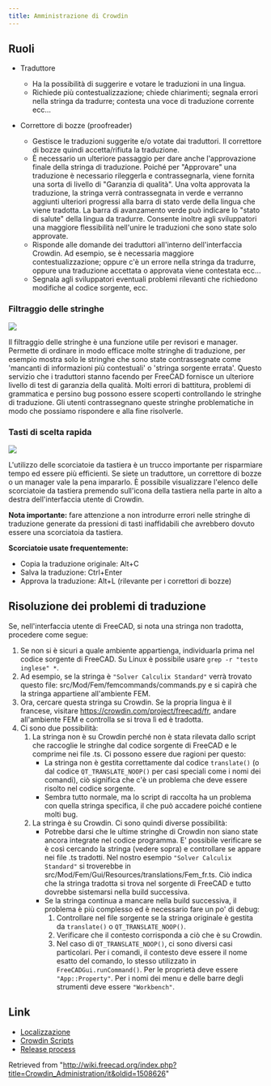 ```yaml
---
title: Amministrazione di Crowdin
---
```

## Ruoli

* Traduttore
  + Ha la possibilità di suggerire e votare le traduzioni in una lingua.
  + Richiede più contestualizzazione; chiede chiarimenti; segnala errori nella stringa da tradurre; contesta una voce di traduzione corrente ecc...

* Correttore di bozze (proofreader)
  + Gestisce le traduzioni suggerite e/o votate dai traduttori. Il correttore di bozze quindi accetta/rifiuta la traduzione.
  + È necessario un ulteriore passaggio per dare anche l'approvazione finale della stringa di traduzione. Poiché per "Approvare" una traduzione è necessario rileggerla e contrassegnarla, viene fornita una sorta di livello di "Garanzia di qualità". Una volta approvata la traduzione, la stringa verrà contrassegnata in verde e verranno aggiunti ulteriori progressi alla barra di stato verde della lingua che viene tradotta. La barra di avanzamento verde può indicare lo "stato di salute" della lingua da tradurre. Consente inoltre agli sviluppatori una maggiore flessibilità nell'unire le traduzioni che sono state solo approvate.
  + Risponde alle domande dei traduttori all'interno dell'interfaccia Crowdin. Ad esempio, se è necessaria maggiore contestualizzazione; oppure c'è un errore nella stringa da tradurre, oppure una traduzione accettata o approvata viene contestata ecc...
  + Segnala agli sviluppatori eventuali problemi rilevanti che richiedono modifiche al codice sorgente, ecc.

### Filtraggio delle stringhe

![](/images/Crowdin_Filter_Strings.png)

Il filtraggio delle stringhe è una funzione utile per revisori e manager. Permette di ordinare in modo efficace molte stringhe di traduzione, per esempio mostra solo le stringhe che sono state contrassegnate come 'mancanti di informazioni più contestuali' o 'stringa sorgente errata'. Questo servizio che i traduttori stanno facendo per FreeCAD fornisce un ulteriore livello di test di garanzia della qualità. Molti errori di battitura, problemi di grammatica e persino bug possono essere scoperti controllando le stringhe di traduzione. Gli utenti contrassegnano queste stringhe problematiche in modo che possiamo rispondere e alla fine risolverle.

### Tasti di scelta rapida

![](/images/Crowdin_keyboard_shortcuts.png)

L'utilizzo delle scorciatoie da tastiera è un trucco importante per risparmiare tempo ed essere più efficienti. Se siete un traduttore, un correttore di bozze o un manager vale la pena impararlo. È possibile visualizzare l'elenco delle scorciatoie da tastiera premendo sull'icona della tastiera nella parte in alto a destra dell'interfaccia utente di Crowdin.

**Nota importante:** fare attenzione a non introdurre errori nelle stringhe di traduzione generate da pressioni di tasti inaffidabili che avrebbero dovuto essere una scorciatoia da tastiera.

**Scorciatoie usate frequentemente:**

* Copia la traduzione originale: Alt+C
* Salva la traduzione: Ctrl+Enter
* Approva la traduzione: Alt+L (rilevante per i correttori di bozze)

## Risoluzione dei problemi di traduzione

Se, nell'interfaccia utente di FreeCAD, si nota una stringa non tradotta, procedere come segue:

1. Se non si è sicuri a quale ambiente appartienga, individuarla prima nel codice sorgente di FreeCAD. Su Linux è possibile usare `grep -r "testo inglese" *`.
2. Ad esempio, se la stringa è `"Solver Calculix Standard"` verrà trovato questo file: src/Mod/Fem/femcommands/commands.py e si capirà che la stringa appartiene all'ambiente FEM.
3. Ora, cercare questa stringa su Crowdin. Se la propria lingua è il francese, visitare <https://crowdin.com/project/freecad/fr>, andare all'ambiente FEM e controlla se si trova lì ed è tradotta.
4. Ci sono due possibilità:
   1. La stringa non è su Crowdin perché non è stata rilevata dallo script che raccoglie le stringhe dal codice sorgente di FreeCAD e le comprime nei file .ts. Ci possono essere due ragioni per questo:
      * La stringa non è gestita correttamente dal codice `translate()` (o dal codice `QT_TRANSLATE_NOOP()` per casi speciali come i nomi dei comandi), ciò significa che c'è un problema che deve essere risolto nel codice sorgente.
      * Sembra tutto normale, ma lo script di raccolta ha un problema con quella stringa specifica, il che può accadere poiché contiene molti bug.
   2. La stringa è su Crowdin. Ci sono quindi diverse possibilità:
      * Potrebbe darsi che le ultime stringhe di Crowdin non siano state ancora integrate nel codice programma. E' possibile verificare se è così cercando la stringa (vedere sopra) e controllare se appare nei file .ts tradotti. Nel nostro esempio `"Solver Calculix Standard"` si troverebbe in src/Mod/Fem/Gui/Resources/translations/Fem\_fr.ts. Ciò indica che la stringa tradotta si trova nel sorgente di FreeCAD e tutto dovrebbe sistemarsi nella build successiva.
      * Se la stringa continua a mancare nella build successiva, il problema è più complesso ed è necessario fare un po' di debug:
        1. Controllare nel file sorgente se la stringa originale è gestita da `translate()` o `QT_TRANSLATE_NOOP()`.
        2. Verificare che il contesto corrisponda a ciò che è su Crowdin.
        3. Nel caso di `QT_TRANSLATE_NOOP()`, ci sono diversi casi particolari. Per i comandi, il contesto deve essere il nome esatto del comando, lo stesso utilizzato in `FreeCADGui.runCommand()`. Per le proprietà deve essere `"App::Property"`. Per i nomi dei menu e delle barre degli strumenti deve essere `"Workbench"`.

## Link

* [Localizzazione](/Localisation/it "Localisation/it")
* [Crowdin Scripts](/Crowdin_Scripts/it "Crowdin Scripts/it")
* [Release process](/Release_process "Release process")

Retrieved from "<http://wiki.freecad.org/index.php?title=Crowdin_Administration/it&oldid=1508626>"